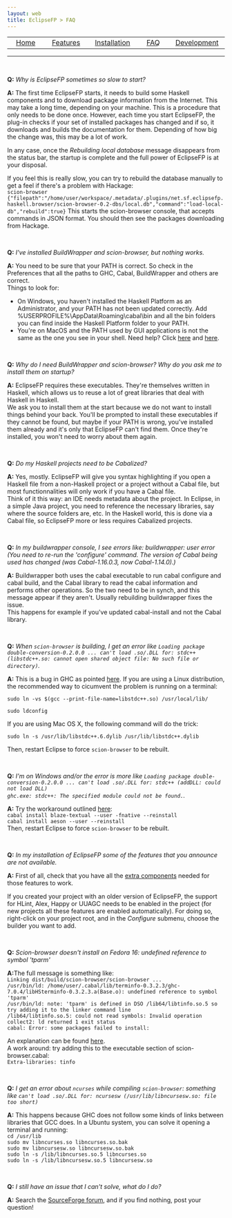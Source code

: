 ```yaml
---
layout: web
title: EclipseFP > FAQ
---
```


<!-- The list of elements -->
<center>
<table id="tableofcontents">
  <tr>
    <td width="160px" align="center" class="toc"><a href="index.html">Home</a></td>
    <td width="160px" align="center" class="toc"><a href="features.html">Features</a></td>
    <td width="160px" align="center" class="toc"><a href="install.html">Installation</a></td>
    <td width="160px" align="center" class="toc selected"><a href="faq.html">FAQ</a></td>
    <td width="160px" align="center" class="toc"><a href="dev.html">Development</a></td>
  </tr>
</table>
</center>
<hr />
<br />
<!-- Until here the list -->

<p><b>Q:</b> <i>Why is EclipseFP sometimes so slow to start?</i></p>
<p><b>A:</b> The first time EclipseFP starts, it needs to build some Haskell components and to download package information from the Internet. This may take a long time, depending on your machine. This is a procedure that only needs to be done once. However, each time you start EclipseFP, the plug-in checks if your set of installed packages has changed and if so, it downloads and builds the documentation for them. Depending of how big the change was, this may be a lot of work.</p>
<p>In any case, once the <i>Rebuilding local database</i> message disappears from the status bar, the startup is complete and the full power of EclipseFP is at your disposal.</p>
<p>If you feel this is really slow, you can try to rebuild the database manually to get a feel if there's a problem with Hackage:<br/>
<code>scion-browser</code>
<code>{"filepath":"/home/user/workspace/.metadata/.plugins/net.sf.eclipsefp.haskell.browser/scion-browser-0.2-dbs/local.db","command":"load-local-db","rebuild":true}</code>
This starts the scion-browser console, that accepts commands in JSON format. You should then see the packages downloading from Hackage.</p>
<br />

<p><b>Q:</b> <i>I've installed BuildWrapper and scion-browser, but nothing works.</i></p>
<p><b>A:</b> You need to be sure that your PATH is correct. So check in the Preferences that all the paths to GHC, Cabal, BuildWrapper and others are correct.<br/>
Things to look for:
<ul>
<li>On Windows, you haven't installed the Haskell Platform as an Administrator, and your PATH has not been updated correctly. Add %USERPROFILE%\AppData\Roaming\cabal\bin and all the bin folders you can find inside the Haskell Platform folder to your PATH.</li>
<li>You're on MacOS and the PATH used by GUI applications is not the same as the one you see in your shell. Need help? Click <a href="http://leohacker.wordpress.com/2011/12/05/add-your-path-into-path-for-gui-application-for-macos/">here</a> and <a href="http://serverfault.com/questions/16355/how-to-set-global-path-on-os-x">here</a>.</li>
</ul></p>
<br/>

<p><b>Q:</b> <i>Why do I need BuildWrapper and scion-browser? Why do you ask me to install them on startup?</i></p>
<p><b>A:</b> EclipseFP requires these executables. They're themselves written in Haskell, which allows us to reuse a lot of great libraries that deal with Haskell in Haskell.<br/>
We ask you to install them at the start because we do not want to install things behind your back. You'll be prompted to install these executables if they cannot be found, but maybe if your PATH is wrong, you've installed them already and it's only that EclipseFP can't find them.
Once they're installed, you won't need to worry about them again.
</p>
<br/>

<p><b>Q:</b> <i>Do my Haskell projects need to be Cabalized?</i></p>
<p><b>A:</b> Yes, mostly. EclipseFP will give you syntax highlighting if you open a Haskell file from a non-Haskell project or a project without a Cabal file, but most functionnalities will only work if you have a Cabal file.<br/>
Think of it this way: an IDE needs metadata about the project. In Eclipse, in a simple Java project, you need to reference the necessary libraries, say where the source folders are, etc. In the Haskell world, this is done via a Cabal file, so EclipseFP more or less requires Cabalized projects.
</p>
<br/>

<p><b>Q:</b> <i>In my buildwrapper console, I see errors like: buildwrapper: user error (You need to re-run the 'configure' command. The version of Cabal being used has changed (was Cabal-1.16.0.3, now Cabal-1.14.0).)</i></p>
<p><b>A:</b> Buildwrapper both uses the cabal executable to run cabal configure and cabal build, and the Cabal library to read the cabal information and performs other operations. So the two need to be in synch, and this message appear if they aren't. Usually rebuilding buildwrapper fixes the issue.<br/>
This happens for example if you've updated cabal-install and not the Cabal library.
</p>
<br/>

<p><b>Q:</b> <i>When <code>scion-browser</code> is building, I get an error like <code>Loading package double-conversion-0.2.0.0 ... can't load .so/.DLL for: stdc++ (libstdc++.so: cannot open shared object file: No such file or directory)</code>.</i></p>
<p><b>A:</b> This is a bug in GHC as pointed <a href="http://hackage.haskell.org/trac/ghc/ticket/5289">here</a>. If you are using a Linux distribution, the recommended way to cicumvent the problem is running on a terminal:
<p><code>sudo ln -vs $(gcc --print-file-name=libstdc++.so) /usr/local/lib/<br />
sudo ldconfig</code></p>
If you are using Mac OS X, the following command will do the trick:
<p><code>sudo ln -s /usr/lib/libstdc++.6.dylib /usr/lib/libstdc++.dylib</code></p>
Then, restart Eclipse to force <code>scion-browser</code> to be rebuilt.
</p>
<br />

<p><b>Q:</b> <i>I'm on Windows and/or the error is more like <code>Loading package double-conversion-0.2.0.0 ... can't load .so/.DLL for: stdc++ (addDLL: could not load DLL)
ghc.exe: stdc++: The specified module could not be found.</code>.</i></p>
<p><b>A:</b> Try the workaround outlined <a href="https://github.com/mailrank/blaze-textual#readme">here</a>:<br />
<code>cabal install blaze-textual --user -fnative --reinstall</code><br />
<code>cabal install aeson --user --reinstall</code><br />
Then, restart Eclipse to force <code>scion-browser</code> to be rebuilt.
</p>
<br />

<p><b>Q:</b> <i>In my installation of EclipseFP some of the features that you announce are not available.</i></p>
<p><b>A:</b> First of all, check that you have all the <a href="install.html#extra">extra components</a> needed for those features to work.</p>
<p>If you created your project with an older version of EclipseFP, the support for HLint, Alex, Happy or UUAGC needs to be enabled in the project (for new projects all these features are enabled automatically). For doing so, right-click on your project root, and in the <i>Configure</i> submenu, choose the builder you want to add.</p>

<br />

<p><b>Q:</b> <i>Scion-browser doesn't install on Fedora 16: undefined reference to symbol 'tparm'</i></p>
<p><b>A:</b>The full message is something like:<br />
<code>Linking dist/build/scion-browser/scion-browser ...</code><br />
<code>/usr/bin/ld: /home/user/.cabal/lib/terminfo-0.3.2.3/ghc-7.0.4/libHSterminfo-0.3.2.3.a(Base.o): undefined reference to symbol 'tparm'</code><br />
<code>/usr/bin/ld: note: 'tparm' is defined in DSO /lib64/libtinfo.so.5 so try adding it to the linker command line</code><br />
<code>/lib64/libtinfo.so.5: could not read symbols: Invalid operation</code><br />
<code>collect2: ld returned 1 exit status</code><br />
<code>cabal: Error: some packages failed to install:</code><br />
</p>
<p>
An explanation can be found <a href="http://lists.fedoraproject.org/pipermail/devel/2010-March/133601.html">here</a>. 
<br />A work around: try adding this to the executable section of scion-browser.cabal:<br />
<code>Extra-libraries: tinfo</code>
</p>

<br />

<p><b>Q:</b> <i>I get an error about <code>ncurses</code> while compiling <code>scion-browser</code>: something like <code>can't load .so/.DLL for: ncursesw (/usr/lib/libncursesw.so: file too short)</code></i></p>
<p><b>A:</b> This happens because GHC does not follow some kinds of links between libraries that GCC does. In a Ubuntu system, you can solve it opening a terminal and running:<br />
<code>cd /usr/lib</code><br />
<code>sudo mv libncurses.so libncurses.so.bak</code><br />
<code>sudo mv libncursesw.so libncursesw.so.bak</code><br />
<code>sudo ln -s /lib/libncurses.so.5 libncurses.so</code><br />
<code>sudo ln -s /lib/libncursesw.so.5 libncursesw.so</code><br />
</p>

<br />

<p><b>Q:</b> <i>I still have an issue that I can't solve, what do I do?</i></p>
<p><b>A:</b> Search the <a href="http://sourceforge.net/projects/eclipsefp/forums/forum/371922">SourceForge forum</a>, and if you find nothing, post your question!</p>


